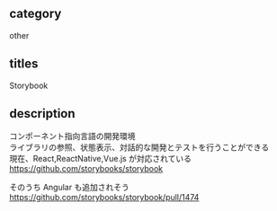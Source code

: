 ## category

other

## titles

Storybook

## description

コンポーネント指向言語の開発環境  
ライブラリの参照、状態表示、対話的な開発とテストを行うことができる  
現在、React,ReactNative,Vue.js が対応されている  
https://github.com/storybooks/storybook

そのうち Angular も追加されそう  
https://github.com/storybooks/storybook/pull/1474
